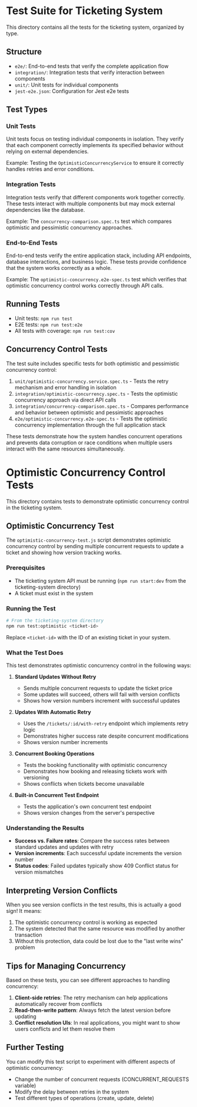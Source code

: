 # Test Suite for Ticketing System

This directory contains all the tests for the ticketing system, organized by type.

## Structure

- `e2e/`: End-to-end tests that verify the complete application flow
- `integration/`: Integration tests that verify interaction between components
- `unit/`: Unit tests for individual components
- `jest-e2e.json`: Configuration for Jest e2e tests

## Test Types

### Unit Tests

Unit tests focus on testing individual components in isolation. They verify that each component correctly implements its specified behavior without relying on external dependencies.

Example: Testing the `OptimisticConcurrencyService` to ensure it correctly handles retries and error conditions.

### Integration Tests

Integration tests verify that different components work together correctly. These tests interact with multiple components but may mock external dependencies like the database.

Example: The `concurrency-comparison.spec.ts` test which compares optimistic and pessimistic concurrency approaches.

### End-to-End Tests

End-to-end tests verify the entire application stack, including API endpoints, database interactions, and business logic. These tests provide confidence that the system works correctly as a whole.

Example: The `optimistic-concurrency.e2e-spec.ts` test which verifies that optimistic concurrency control works correctly through API calls.

## Running Tests

- Unit tests: `npm run test`
- E2E tests: `npm run test:e2e`
- All tests with coverage: `npm run test:cov`

## Concurrency Control Tests

The test suite includes specific tests for both optimistic and pessimistic concurrency control:

1. `unit/optimistic-concurrency.service.spec.ts` - Tests the retry mechanism and error handling in isolation
2. `integration/optimistic-concurrency.spec.ts` - Tests the optimistic concurrency approach via direct API calls
3. `integration/concurrency-comparison.spec.ts` - Compares performance and behavior between optimistic and pessimistic approaches
4. `e2e/optimistic-concurrency.e2e-spec.ts` - Tests the optimistic concurrency implementation through the full application stack

These tests demonstrate how the system handles concurrent operations and prevents data corruption or race conditions when multiple users interact with the same resources simultaneously.

# Optimistic Concurrency Control Tests

This directory contains tests to demonstrate optimistic concurrency control in the ticketing system.

## Optimistic Concurrency Test

The `optimistic-concurrency-test.js` script demonstrates optimistic concurrency control by sending multiple concurrent requests to update a ticket and showing how version tracking works.

### Prerequisites

- The ticketing system API must be running (`npm run start:dev` from the ticketing-system directory)
- A ticket must exist in the system

### Running the Test

```bash
# From the ticketing-system directory
npm run test:optimistic <ticket-id>
```

Replace `<ticket-id>` with the ID of an existing ticket in your system.

### What the Test Does

This test demonstrates optimistic concurrency control in the following ways:

1. **Standard Updates Without Retry**

   - Sends multiple concurrent requests to update the ticket price
   - Some updates will succeed, others will fail with version conflicts
   - Shows how version numbers increment with successful updates

2. **Updates With Automatic Retry**

   - Uses the `/tickets/:id/with-retry` endpoint which implements retry logic
   - Demonstrates higher success rate despite concurrent modifications
   - Shows version number increments

3. **Concurrent Booking Operations**

   - Tests the booking functionality with optimistic concurrency
   - Demonstrates how booking and releasing tickets work with versioning
   - Shows conflicts when tickets become unavailable

4. **Built-in Concurrent Test Endpoint**
   - Tests the application's own concurrent test endpoint
   - Shows version changes from the server's perspective

### Understanding the Results

- **Success vs. Failure rates**: Compare the success rates between standard updates and updates with retry
- **Version increments**: Each successful update increments the version number
- **Status codes**: Failed updates typically show 409 Conflict status for version mismatches

## Interpreting Version Conflicts

When you see version conflicts in the test results, this is actually a good sign! It means:

1. The optimistic concurrency control is working as expected
2. The system detected that the same resource was modified by another transaction
3. Without this protection, data could be lost due to the "last write wins" problem

## Tips for Managing Concurrency

Based on these tests, you can see different approaches to handling concurrency:

1. **Client-side retries**: The retry mechanism can help applications automatically recover from conflicts
2. **Read-then-write pattern**: Always fetch the latest version before updating
3. **Conflict resolution UIs**: In real applications, you might want to show users conflicts and let them resolve them

## Further Testing

You can modify this test script to experiment with different aspects of optimistic concurrency:

- Change the number of concurrent requests (CONCURRENT_REQUESTS variable)
- Modify the delay between retries in the system
- Test different types of operations (create, update, delete)

